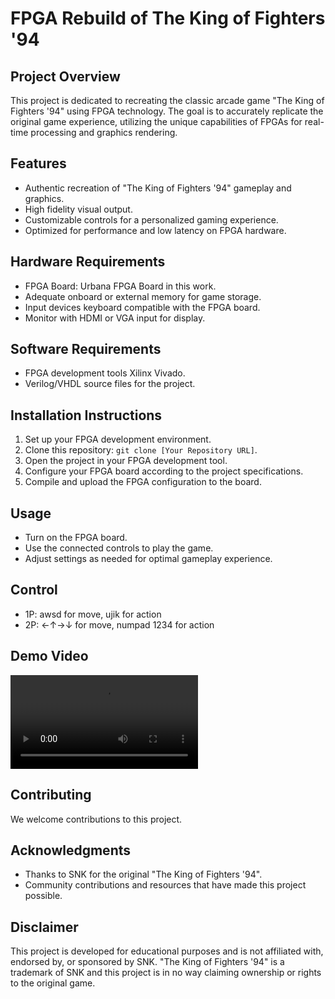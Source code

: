 # FPGA Rebuild of The King of Fighters '94

## Project Overview
This project is dedicated to recreating the classic arcade game "The King of Fighters '94" using FPGA technology. The goal is to accurately replicate the original game experience, utilizing the unique capabilities of FPGAs for real-time processing and graphics rendering.

## Features
- Authentic recreation of "The King of Fighters '94" gameplay and graphics.
- High fidelity visual output.
- Customizable controls for a personalized gaming experience.
- Optimized for performance and low latency on FPGA hardware.

## Hardware Requirements
- FPGA Board: Urbana FPGA Board in this work.
- Adequate onboard or external memory for game storage.
- Input devices keyboard compatible with the FPGA board.
- Monitor with HDMI or VGA input for display.

## Software Requirements
- FPGA development tools Xilinx Vivado.
- Verilog/VHDL source files for the project.

## Installation Instructions
1. Set up your FPGA development environment.
2. Clone this repository: `git clone [Your Repository URL]`.
3. Open the project in your FPGA development tool.
4. Configure your FPGA board according to the project specifications.
5. Compile and upload the FPGA configuration to the board.
   
## Usage
- Turn on the FPGA board.
- Use the connected controls to play the game.
- Adjust settings as needed for optimal gameplay experience.

## Control
- 1P: awsd for move, ujik for action
- 2P: ←↑→↓ for move, numpad 1234 for action

## Demo Video

![Watch the demo video](demo.mp4)

## Contributing
We welcome contributions to this project.

## Acknowledgments
- Thanks to SNK for the original "The King of Fighters '94".
- Community contributions and resources that have made this project possible.


## Disclaimer
This project is developed for educational purposes and is not affiliated with, endorsed by, or sponsored by SNK. "The King of Fighters '94" is a trademark of SNK and this project is in no way claiming ownership or rights to the original game.


